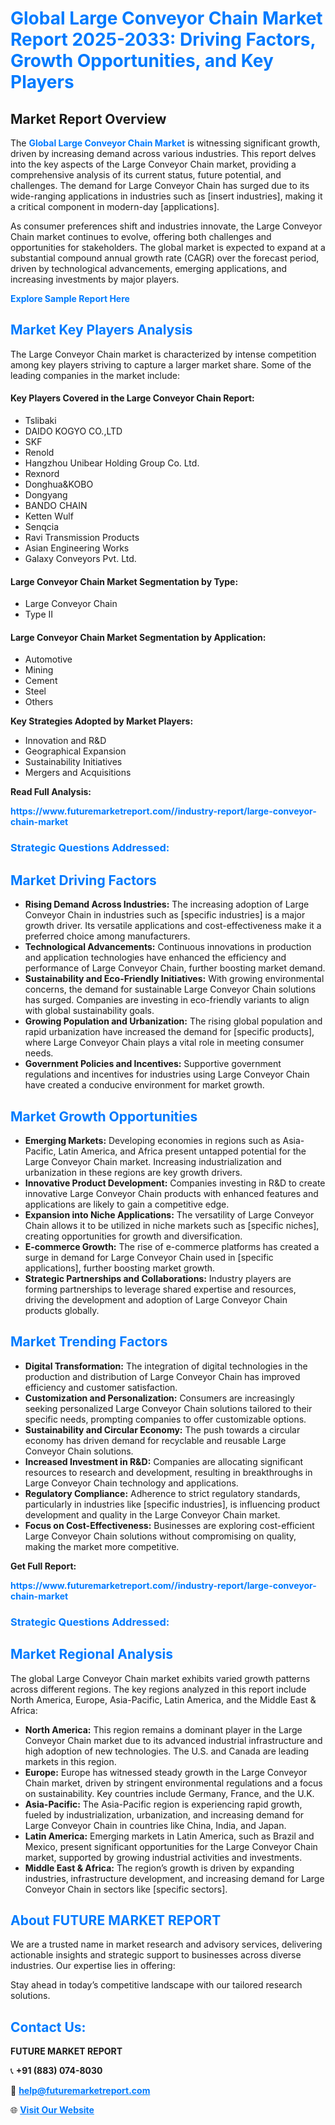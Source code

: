 <h1 style="color: #007BFF;">Global Large Conveyor Chain Market Report 2025-2033: Driving Factors, Growth Opportunities, and Key Players</h1>

<section id="overview">
<h2>Market Report Overview</h2>
<p>The <a href="https://www.futuremarketreport.com//industry-report/large-conveyor-chain-market" style="color: #007BFF; text-decoration: none;"><strong>Global Large Conveyor Chain Market</strong></a> is witnessing significant growth, driven by increasing demand across various industries. This report delves into the key aspects of the Large Conveyor Chain market, providing a comprehensive analysis of its current status, future potential, and challenges. The demand for Large Conveyor Chain has surged due to its wide-ranging applications in industries such as [insert industries], making it a critical component in modern-day [applications].</p>
<p>As consumer preferences shift and industries innovate, the Large Conveyor Chain market continues to evolve, offering both challenges and opportunities for stakeholders. The global market is expected to expand at a substantial compound annual growth rate (CAGR) over the forecast period, driven by technological advancements, emerging applications, and increasing investments by major players.</p>
</section>

<section id="overview">
<p><a href="https://www.futuremarketreport.com//request-sample/reportId=50449" style="color: #007BFF; text-decoration: none;"><strong>Explore Sample Report Here</strong></a></p>
</section>

<section id="key-players">
<h2 style="color: #007BFF;">Market Key Players Analysis</h2>
<p>The Large Conveyor Chain market is characterized by intense competition among key players striving to capture a larger market share. Some of the leading companies in the market include:</p>
<h4>Key Players Covered in the Large Conveyor Chain Report:</h4>
<ul><li>Tslibaki</li><li>DAIDO KOGYO CO.,LTD</li><li>SKF</li><li>Renold</li><li>Hangzhou Unibear Holding Group Co. Ltd.</li><li>Rexnord</li><li>Donghua&amp;KOBO</li><li>Dongyang</li><li>BANDO CHAIN</li><li>Ketten Wulf</li><li>Senqcia</li><li>Ravi Transmission Products</li><li>Asian Engineering Works</li><li>Galaxy Conveyors Pvt. Ltd.</li></ul>
<h4>Large Conveyor Chain Market Segmentation by Type:</h4>
<ul><li>Large Conveyor Chain</li><li>Type II</li></ul>

<h4>Large Conveyor Chain Market Segmentation by Application:</h4>
<ul><li>Automotive</li><li>Mining</li><li>Cement</li><li>Steel</li><li>Others</li></ul>
<p><strong>Key Strategies Adopted by Market Players:</strong></p>
<ul>
<li>Innovation and R&D</li>
<li>Geographical Expansion</li>
<li>Sustainability Initiatives</li>
<li>Mergers and Acquisitions</li>
</ul>
</section>

<section>
<p><strong>Read Full Analysis: </strong></p><a href="https://www.futuremarketreport.com//industry-report/large-conveyor-chain-market" style="color: #007BFF; text-decoration: none;"><strong>https://www.futuremarketreport.com//industry-report/large-conveyor-chain-market</strong></a>
<h3 style="color: #007BFF;">Strategic Questions Addressed:</h3>
</section>

<section id="driving-factors">
<h2 style="color: #007BFF;">Market Driving Factors</h2>
<ul>
<li><strong>Rising Demand Across Industries:</strong> The increasing adoption of Large Conveyor Chain in industries such as [specific industries] is a major growth driver. Its versatile applications and cost-effectiveness make it a preferred choice among manufacturers.</li>
<li><strong>Technological Advancements:</strong> Continuous innovations in production and application technologies have enhanced the efficiency and performance of Large Conveyor Chain, further boosting market demand.</li>
<li><strong>Sustainability and Eco-Friendly Initiatives:</strong> With growing environmental concerns, the demand for sustainable Large Conveyor Chain solutions has surged. Companies are investing in eco-friendly variants to align with global sustainability goals.</li>
<li><strong>Growing Population and Urbanization:</strong> The rising global population and rapid urbanization have increased the demand for [specific products], where Large Conveyor Chain plays a vital role in meeting consumer needs.</li>
<li><strong>Government Policies and Incentives:</strong> Supportive government regulations and incentives for industries using Large Conveyor Chain have created a conducive environment for market growth.</li>
</ul>
</section>

<section id="growth-opportunities">
<h2 style="color: #007BFF;">Market Growth Opportunities</h2>
<ul>
<li><strong>Emerging Markets:</strong> Developing economies in regions such as Asia-Pacific, Latin America, and Africa present untapped potential for the Large Conveyor Chain market. Increasing industrialization and urbanization in these regions are key growth drivers.</li>
<li><strong>Innovative Product Development:</strong> Companies investing in R&D to create innovative Large Conveyor Chain products with enhanced features and applications are likely to gain a competitive edge.</li>
<li><strong>Expansion into Niche Applications:</strong> The versatility of Large Conveyor Chain allows it to be utilized in niche markets such as [specific niches], creating opportunities for growth and diversification.</li>
<li><strong>E-commerce Growth:</strong> The rise of e-commerce platforms has created a surge in demand for Large Conveyor Chain used in [specific applications], further boosting market growth.</li>
<li><strong>Strategic Partnerships and Collaborations:</strong> Industry players are forming partnerships to leverage shared expertise and resources, driving the development and adoption of Large Conveyor Chain products globally.</li>
</ul>
</section>

<section id="trending-factors">
<h2 style="color: #007BFF;">Market Trending Factors</h2>
<ul>
<li><strong>Digital Transformation:</strong> The integration of digital technologies in the production and distribution of Large Conveyor Chain has improved efficiency and customer satisfaction.</li>
<li><strong>Customization and Personalization:</strong> Consumers are increasingly seeking personalized Large Conveyor Chain solutions tailored to their specific needs, prompting companies to offer customizable options.</li>
<li><strong>Sustainability and Circular Economy:</strong> The push towards a circular economy has driven demand for recyclable and reusable Large Conveyor Chain solutions.</li>
<li><strong>Increased Investment in R&D:</strong> Companies are allocating significant resources to research and development, resulting in breakthroughs in Large Conveyor Chain technology and applications.</li>
<li><strong>Regulatory Compliance:</strong> Adherence to strict regulatory standards, particularly in industries like [specific industries], is influencing product development and quality in the Large Conveyor Chain market.</li>
<li><strong>Focus on Cost-Effectiveness:</strong> Businesses are exploring cost-efficient Large Conveyor Chain solutions without compromising on quality, making the market more competitive.</li>
</ul>
</section>

<section>
<p><strong>Get Full Report: </strong></p><a href="https://www.futuremarketreport.com//industry-report/large-conveyor-chain-market" style="color: #007BFF; text-decoration: none;"><strong>https://www.futuremarketreport.com//industry-report/large-conveyor-chain-market</strong></a>
<h3 style="color: #007BFF;">Strategic Questions Addressed:</h3>
</section>


<section id="regional-analysis">
<h2 style="color: #007BFF;">Market Regional Analysis</h2>
<p>The global Large Conveyor Chain market exhibits varied growth patterns across different regions. The key regions analyzed in this report include North America, Europe, Asia-Pacific, Latin America, and the Middle East & Africa:</p>
<ul>
<li><strong>North America:</strong> This region remains a dominant player in the Large Conveyor Chain market due to its advanced industrial infrastructure and high adoption of new technologies. The U.S. and Canada are leading markets in this region.</li>
<li><strong>Europe:</strong> Europe has witnessed steady growth in the Large Conveyor Chain market, driven by stringent environmental regulations and a focus on sustainability. Key countries include Germany, France, and the U.K.</li>
<li><strong>Asia-Pacific:</strong> The Asia-Pacific region is experiencing rapid growth, fueled by industrialization, urbanization, and increasing demand for Large Conveyor Chain in countries like China, India, and Japan.</li>
<li><strong>Latin America:</strong> Emerging markets in Latin America, such as Brazil and Mexico, present significant opportunities for the Large Conveyor Chain market, supported by growing industrial activities and investments.</li>
<li><strong>Middle East & Africa:</strong> The region’s growth is driven by expanding industries, infrastructure development, and increasing demand for Large Conveyor Chain in sectors like [specific sectors].</li>
</ul>
</section>

<footer>
<h2 style="color: #007BFF;">About FUTURE MARKET REPORT</h2>
<p>We are a trusted name in market research and advisory services, delivering actionable insights and strategic support to businesses across diverse industries. Our expertise lies in offering:</p>

<p>Stay ahead in today’s competitive landscape with our tailored research solutions.</p>

<h2 style="color: #007BFF;">Contact Us:</h2>
<p><strong>FUTURE MARKET REPORT</strong></p>
<p>📞 <strong>+91 (883) 074-8030</strong></p>
<p>📧 <strong><a href="mailto:help@futuremarketreport.com" style="color: #007BFF;">help@futuremarketreport.com</a></strong></p>
<p>🌐 <strong><a href="https://www.futuremarketreport.com/" style="color: #007BFF;">Visit Our Website</a></strong></p>
</footer>